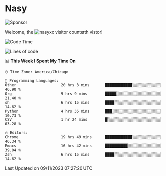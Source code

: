 # Nasy

<!--
<p align="center">
<img height="200" src="https://github-readme-stats.vercel.app/api?username=nasyxx&count_private=true&show_icons=true&theme=dracula&include_all_commits=true"/>
<img height="200" src="https://github-readme-stats.vercel.app/api/top-langs/?username=nasyxx&theme=dracula&hide=html,jupyter+notebook&count_private=true&show_icons=true"/>
</p>

  
----------------
-->

![Sponsor](https://img.shields.io/static/v1.svg?label=Sponsor&message=%E2%9D%A4&logo=GitHub&style=flat&color=pink)
 
Welcome, the ![nasyxx visitor counter](https://count.getloli.com/get/@nasyxx?theme=rule34)th vistor!
 
<!--START_SECTION:waka-->
![Code Time](http://img.shields.io/badge/Code%20Time-3%2C931%20hrs%2035%20mins-blue)

![Lines of code](https://img.shields.io/badge/From%20Hello%20World%20I%27ve%20Written-6.3%20million%20lines%20of%20code-blue)

📊 **This Week I Spent My Time On** 

```text
🕑︎ Time Zone: America/Chicago

💬 Programming Languages: 
Other                    20 hrs 3 mins       ████████████░░░░░░░░░░░░░   46.90 % 
Org                      9 hrs 9 mins        █████░░░░░░░░░░░░░░░░░░░░   21.40 % 
sh                       6 hrs 15 mins       ████░░░░░░░░░░░░░░░░░░░░░   14.62 % 
Python                   4 hrs 35 mins       ███░░░░░░░░░░░░░░░░░░░░░░   10.73 % 
CSV                      1 hr 24 mins        █░░░░░░░░░░░░░░░░░░░░░░░░   03.28 % 

🔥 Editors: 
Chrome                   19 hrs 49 mins      ████████████░░░░░░░░░░░░░   46.34 % 
Emacs                    16 hrs 42 mins      ██████████░░░░░░░░░░░░░░░   39.04 % 
Zsh                      6 hrs 15 mins       ████░░░░░░░░░░░░░░░░░░░░░   14.62 % 
```


 Last Updated on 09/11/2023 07:27:20 UTC
<!--END_SECTION:waka-->

<!-- ![visitors](https://visitor-badge.laobi.icu/badge?page_id=nasyxx.nasyxx) -->
